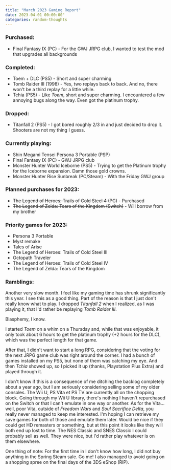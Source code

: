 ```yaml
---
title: "March 2023 Gaming Report"
date: 2023-04-01 00:00:00"
categories: random-thoughts
---
```

  
### Purchased:
* Final Fantasy IX (PC) - For the GWJ JRPG club, I wanted to test the mod that upgrades all backgrounds

### Completed:
* Toem + DLC (PS5) - Short and super charming
* Tomb Raider III (1998) - Yes, two replays back to back. And no, there won't be a third replay for a little while.
* Tchia  (PS5) - Like _Toem_, short and super charming. I encountered a few annoying bugs along the way. Even got the platinum trophy.

### Dropped:
* Titanfall 2 (PS5) - I got bored roughly 2/3 in and just decided to drop it. Shooters are not my thing I guess.

### Currently playing:
* Shin Megami Tensei Persona 3 Portable (PSP)
* Final Fantasy IX (PC) - GWJ JRPG club
* Monster Hunter World Iceborne (PS5) - Trying to get the Platinum trophy for the Iceborne expansion. Damn those gold crowns.
* Monster Hunter Rise Sunbreak (PC/Steam) - With the Friday GWJ group

### Planned purchases for 2023:
* ~~The Legend of Heroes: Trails of Cold Steel 4 (PC)~~ - Purchased
* ~~The Legend of Zelda: Tears of the Kingdom (Switch)~~ - Will borrow from my brother

### Priority games for 2023:
* Persona 3 Portable
* Myst remake
* Tales of Arise
* The Legend of Heroes: Trails of Cold Steel III
* Octopath Traveler
* The Legend of Heroes: Trails of Cold Steel IV
* The Legend of Zelda: Tears of the Kingdom

### Ramblings:
Another very slow month. I feel like my gaming time has shrunk significantly this year. I see this as a good thing. Part of the reason is that I just don't really know what to play. I dropped _Titanfall 2_ when I realized, as I was playing it, that I'd rather be replaying _Tomb Raider III_. 

Blasphemy, I know. 

I started _Toem_ on a whim on a Thursday and, while that was enjoyable, it only took about 6 hours to get the platinum trophy (+2 hours for the DLC), which was the perfect length for that game.

After that, I didn't want to start a long RPG, considering that the voting for the next JRPG game club was right around the corner. I had a bunch of games installed on my PS5, but none of them was catching my eye. And then _Tchia_ showed up, so I picked it up (thanks, Playstation Plus Extra) and played through it. 

I don't know if this is a consequence of me ditching the backlog completely about a year ago, but I am seriously considering selling some of my older consoles. The Wii U, PS Vita et PS TV are currently all on the chopping block. Going through my Wii U library, there's nothing I haven't repurchased on the Switch or that I can't emulate in one way or another. As for the Vita... well, poor Vita, outside of _Freedom Wars_ and _Soul Sacrifice Delta_, you really never managed to keep me interested. I'm hoping I can retrieve my save games for both of those and emulate them later. Would be nice if they could get HD remasters or something, but at this point it looks like they will both end up lost to time. The NES Classic and SNES Classic I could probably sell as well. They were nice, but I'd rather play whatever is on them elsewhere. 

One thing of note: For the first time in I don't know how long, I did not buy anything in the Spring Steam sale. Go me! I also managed to avoid going on a shopping spree on the final days of the 3DS eShop (RIP).